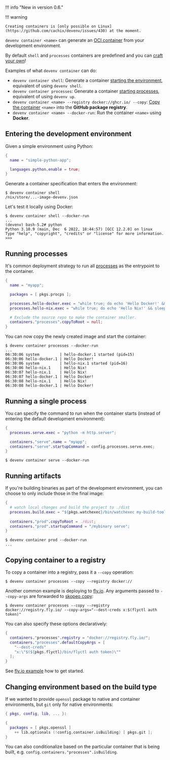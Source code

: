 !!! info "New in version 0.6."

!!! warning 

    Creating containers is [only possible on Linux](https://github.com/cachix/devenv/issues/430) at the moment.


`devenv container <name>` can generate an [OCI container](https://opencontainers.org/) from your development environment.

By default `shell` and `processes` containers are predefined and you can [craft your own](#running-artifacts)!

Examples of what `devenv container` can do:

- `devenv container shell`: Generate a container [starting the environment](#entering-the-development-environment), equivalent of using `devenv shell`.
- `devenv container processes`: Generate a container [starting processes](#running-processes), equivalent of using `devenv up`.
- `devenv container <name> --registry docker://ghcr.io/ --copy`: [Copy the container](#copying-container-to-a-registry) `<name>` into the **GitHub package registry**.
- `devenv container <name> --docker-run`: Run the container `<name>` using **Docker**.

## Entering the development environment

Given a simple environment using Python:

```nix title="devenv.nix"
{
  name = "simple-python-app";

  languages.python.enable = true;
}
```

Generate a container specification that enters the environment:

```shell-session
$ devenv container shell
/nix/store/...-image-devenv.json
```

Let's test it locally using Docker:

```shell-session
$ devenv container shell --docker-run
...
(devenv) bash-5.2# python
Python 3.10.9 (main, Dec  6 2022, 18:44:57) [GCC 12.2.0] on linux
Type "help", "copyright", "credits" or "license" for more information.
>>> 
```

## Running processes

It's common deployment strategy to run all [processes](./processes.md) as the entrypoint to the container.

```nix title="devenv.nix"
{
  name = "myapp";

  packages = [ pkgs.procps ];

  processes.hello-docker.exec = "while true; do echo 'Hello Docker!' && sleep 1; done";
  processes.hello-nix.exec = "while true; do echo 'Hello Nix!' && sleep 1; done";

  # Exclude the source repo to make the container smaller.
  containers."processes".copyToRoot = null; 
}
```

You can now copy the newly created image and start the container:

```shell-session
$ devenv container processes --docker-run
...
06:30:06 system         | hello-docker.1 started (pid=15)
06:30:06 hello-docker.1 | Hello Docker!
06:30:06 system         | hello-nix.1 started (pid=16)
06:30:06 hello-nix.1    | Hello Nix!
06:30:07 hello-nix.1    | Hello Nix!
06:30:07 hello-docker.1 | Hello Docker!
06:30:08 hello-nix.1    | Hello Nix!
06:30:08 hello-docker.1 | Hello Docker!
```

## Running a single process


You can specify the command to run when the container starts
(instead of entering the default development environment):

```nix title="devenv.nix"
{
  processes.serve.exec = "python -m http.server";

  containers."serve".name = "myapp";
  containers."serve".startupCommand = config.processes.serve.exec;
}
```

```
$ devenv container serve --docker-run
```

## Running artifacts

If you're building binaries as part of the development environment,
you can choose to only include those in the final image:

```nix title="devenv.nix"
{
  # watch local changes and build the project to ./dist
  processes.build.exec = "${pkgs.watchexec}/bin/watchexec my-build-tool";
  
  containers."prod".copyToRoot = ./dist;
  containers."prod".startupCommand = "/mybinary serve";
}
```

```shell-session
$ devenv container prod --docker-run 
...
```



## Copying container to a registry

To copy a container into a registry, pass it a `--copy` operation:

```shell-session
$ devenv container processes --copy --registry docker:// 
```

Another common example is deploying to [fly.io](https://fly.io). 
Any arguments passed to `--copy-args` are forwarded to [skopeo copy](https://github.com/containers/skopeo/blob/main/docs/skopeo-copy.1.md#options):


```shell-session
$ devenv container processes --copy --registry docker://registry.fly.io/ --copy-args="--dest-creds x:$(flyctl auth token)"
```

You can also specify these options declaratively:

```nix title="devenv.nix"
{
  containers."processes".registry = "docker://registry.fly.io/";
  containers."processes".defaultCopyArgs = [
    "--dest-creds"
    "x:\"$(${pkgs.flyctl}/bin/flyctl auth token)\""
  ];
}
```

See [fly.io example](https://github.com/cachix/devenv/tree/main/examples/fly.io) how to get started.

## Changing environment based on the build type

If we wanted to provide `openssl` package to native and container environments,
but `git` only for native environments:

```nix title="devenv.nix"
{ pkgs, config, lib, ... }:

{
  packages = [ pkgs.openssl ] 
    ++ lib.optionals (!config.container.isBuilding) [ pkgs.git ];
}
```

You can also conditionalize based on the particular container that is being built, e.g. `config.containers."processes".isBuilding`.
